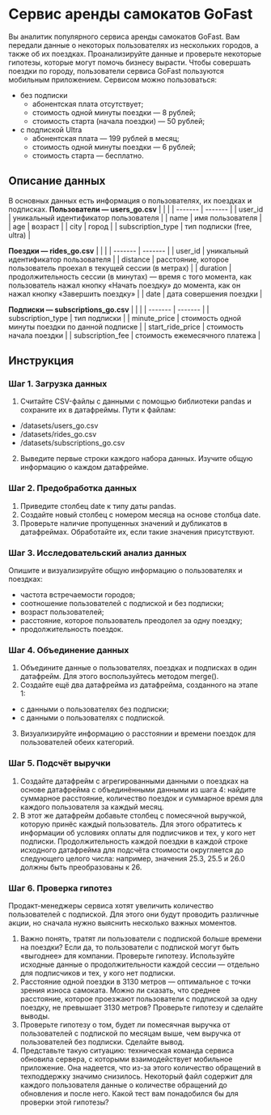# Сервис аренды самокатов GoFast
Вы аналитик популярного сервиса аренды самокатов GoFast. Вам передали данные о некоторых пользователях из нескольких городов, а также об их поездках. Проанализируйте данные и проверьте некоторые гипотезы, которые могут помочь бизнесу вырасти.
Чтобы совершать поездки по городу, пользователи сервиса GoFast пользуются мобильным приложением. Сервисом можно пользоваться:
* без подписки
  * абонентская плата отсутствует;
  * стоимость одной минуты поездки — 8 рублей;
  * стоимость старта (начала поездки) — 50 рублей;
* с подпиской Ultra
  * абонентская плата — 199 рублей в месяц;
  * стоимость одной минуты поездки — 6 рублей;
  * стоимость старта — бесплатно.
## Описание данных
В основных данных есть информация о пользователях, их поездках и подписках.
**Пользователи — users_go.csv**
|         |         |
| ------- | ------- |
| user_id | уникальный идентификатор пользователя |
| name | имя пользователя |
| age | возраст |
| city | город |
| subscription_type | тип подписки (free, ultra) |

**Поездки — rides_go.csv**
|         |         |
| ------- | ------- |
| user_id | уникальный идентификатор пользователя |
| distance | расстояние, которое пользователь проехал в текущей сессии (в метрах) |
| duration | продолжительность сессии (в минутах) — время с того момента, как пользователь нажал кнопку «Начать поездку» до момента, как он нажал кнопку «Завершить поездку» |
| date | дата совершения поездки |

**Подписки — subscriptions_go.csv**
|         |         |
| ------- | ------- |
| subscription_type | тип подписки |
| minute_price | стоимость одной минуты поездки по данной подписке |
| start_ride_price | стоимость начала поездки |
| subscription_fee | стоимость ежемесячного платежа |

## Инструкция
### Шаг 1. Загрузка данных
1. Считайте CSV-файлы с данными с помощью библиотеки pandas и сохраните их в датафреймы. Пути к файлам:
* /datasets/users_go.csv
* /datasets/rides_go.csv
* /datasets/subscriptions_go.csv
2. Выведите первые строки каждого набора данных. Изучите общую информацию о каждом датафрейме.
### Шаг 2. Предобработка данных
1. Приведите столбец date к типу даты pandas.
2. Создайте новый столбец с номером месяца на основе столбца date.
3. Проверьте наличие пропущенных значений и дубликатов в датафреймах. Обработайте их, если такие значения присутствуют.
### Шаг 3. Исследовательский анализ данных
Опишите и визуализируйте общую информацию о пользователях и поездках:
* частота встречаемости городов;
* соотношение пользователей с подпиской и без подписки;
* возраст пользователей;
* расстояние, которое пользователь преодолел за одну поездку;
* продолжительность поездок.
### Шаг 4. Объединение данных
1. Объедините данные о пользователях, поездках и подписках в один датафрейм. Для этого воспользуйтесь методом merge().
2. Создайте ещё два датафрейма из датафрейма, созданного на этапе 1:
  * c данными о пользователях без подписки;
  * с данными о пользователях с подпиской.
3. Визуализируйте информацию о расстоянии и времени поездок для пользователей обеих категорий.
### Шаг 5. Подсчёт выручки
1. Создайте датафрейм с агрегированными данными о поездках на основе датафрейма с объединёнными данными из шага 4: найдите суммарное расстояние, количество поездок и суммарное время для каждого пользователя за каждый месяц.
2. В этот же датафрейм добавьте столбец с помесячной выручкой, которую принёс каждый пользователь. Для этого обратитесь к информации об условиях оплаты для подписчиков и тех, у кого нет подписки. Продолжительность каждой поездки в каждой строке исходного датафрейма для подсчёта стоимости округляется до следующего целого числа: например, значения 25.3, 25.5 и 26.0 должны быть преобразованы к 26.
### Шаг 6. Проверка гипотез
Продакт-менеджеры сервиса хотят увеличить количество пользователей с подпиской. Для этого они будут проводить различные акции, но сначала нужно выяснить несколько важных моментов.
1. Важно понять, тратят ли пользователи с подпиской больше времени на поездки? Если да, то пользователи с подпиской могут быть «выгоднее» для компании. Проверьте гипотезу. Используйте исходные данные о продолжительности каждой сессии — отдельно для подписчиков и тех, у кого нет подписки.
2. Расстояние одной поездки в 3130 метров — оптимальное с точки зрения износа самоката. Можно ли сказать, что среднее расстояние, которое проезжают пользователи с подпиской за одну поездку, не превышает 
3130 метров? Проверьте гипотезу и сделайте выводы.
3. Проверьте гипотезу о том, будет ли помесячная выручка от пользователей с подпиской по месяцам выше, чем выручка от пользователей без подписки. Сделайте вывод.
4. Представьте такую ситуацию: техническая команда сервиса обновила сервера, с которыми взаимодействует мобильное приложение. Она надеется, что из-за этого количество обращений в техподдержку значимо снизилось. Некоторый файл содержит для каждого пользователя данные о количестве обращений до обновления и после него. Какой тест вам понадобился бы для проверки этой гипотезы?
